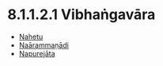 

# 8.1.1.2.1 Vibhaṅgavāra

* [Nahetu](8.1.1.2.1/Nahetu.md)
* [Naārammaṇādi](8.1.1.2.1/Naarammanadi.md)
* [Napurejāta](8.1.1.2.1/Napurejata.md)



